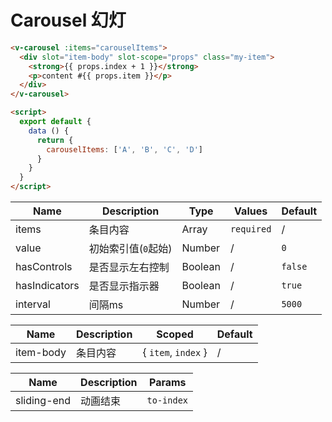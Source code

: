 # Carousel 幻灯

<div class="demo-box">
  <!-- carousel demo -->
  <v-carousel :items="carouselItems">
    <div slot="item-body" slot-scope="props" class="my-item">
      <template v-if="/\.jpg$/.test(props.item)">
        <span class="img" :style="{ backgroundImage: `url(${props.item})` }"></span>
      </template>
      <template v-else>
        <strong>{{ props.index + 1 }}</strong>
        <p>content #{{ props.item }}</p>
      </template>
    </div>
  </v-carousel>
</div>

<script>
  export default {
    data () {
      return {
        carouselItems: [
          'https://img3.doubanio.com/lpic/s6978281.jpg-', 'B', 'C', 'D'
        ]
      }
    }
  }
</script>

```html
<v-carousel :items="carouselItems">
  <div slot="item-body" slot-scope="props" class="my-item">
    <strong>{{ props.index + 1 }}</strong>
    <p>content #{{ props.item }}</p>
  </div>
</v-carousel>

<script>
  export default {
    data () {
      return {
        carouselItems: ['A', 'B', 'C', 'D']
      }
    }
  }
</script>
```

<div class="demo-box">
<component-doc-table>
<div slot="props">

Name       | Description    | Type     | Values | Default
----       | -------------- | -------- | ------ | -------
items      | 条目内容| Array | `required`      | /
value      | 初始索引值(`0`起始) | Number| /      | `0`
hasControls| 是否显示左右控制 | Boolean  | /      | `false`
hasIndicators| 是否显示指示器 | Boolean  | /      | `true`
interval   | 间隔ms | Number | /      | `5000`
</div>
<div slot="slots">

Name       | Description    | Scoped | Default
----       | -------------- | ------ | -------
item-body  | 条目内容        | { `item`, `index` }      | /
</div>
<div slot="events">

Name       | Description          | Params
----       | ------------         | --------
sliding-end| 动画结束              | `to-index`
</div>
</component-doc-table>
</div>

<style lang="scss" type="text/scss">
  .demo-box {
    .v-carousel-item {
      border-radius: 3px;
      background-color: #eff4c9;
      .my-item {
        height: 160px;
        display: flex;
        justify-content: center;
        align-items: center;
        flex-direction: column;
        strong {
          font-size: 32px;
        }
        .img {
          width: 100%;
          height: 100%;
          background-position: center;
          background-size: inherit;
          background-repeat: no-repeat;
          background-color: #fff;
        }
      }
    }
  }
</style>
